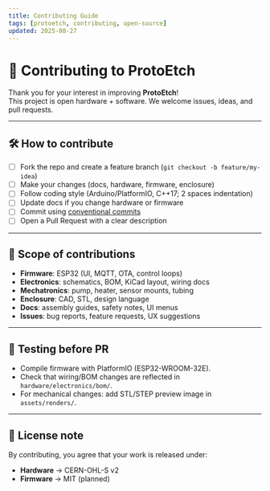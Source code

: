 ```yaml
---
title: Contributing Guide
tags: [protoetch, contributing, open-source]
updated: 2025-08-27
---
```


# 🤝 Contributing to ProtoEtch

Thank you for your interest in improving **ProtoEtch**!  
This project is open hardware + software. We welcome issues, ideas, and pull requests.

---

## 🛠 How to contribute

- [ ] Fork the repo and create a feature branch (`git checkout -b feature/my-idea`)  
- [ ] Make your changes (docs, hardware, firmware, enclosure)  
- [ ] Follow coding style (Arduino/PlatformIO, C++17; 2 spaces indentation)  
- [ ] Update docs if you change hardware or firmware  
- [ ] Commit using [conventional commits](https://www.conventionalcommits.org/)  
- [ ] Open a Pull Request with a clear description  

---

## 📂 Scope of contributions

- **Firmware**: ESP32 (UI, MQTT, OTA, control loops)  
- **Electronics**: schematics, BOM, KiCad layout, wiring docs  
- **Mechatronics**: pump, heater, sensor mounts, tubing  
- **Enclosure**: CAD, STL, design language  
- **Docs**: assembly guides, safety notes, UI menus  
- **Issues**: bug reports, feature requests, UX suggestions  

---

## 🧪 Testing before PR

- Compile firmware with PlatformIO (ESP32-WROOM-32E).  
- Check that wiring/BOM changes are reflected in `hardware/electronics/bom/`.  
- For mechanical changes: add STL/STEP preview image in `assets/renders/`.  

---

## 📜 License note

By contributing, you agree that your work is released under:  
- **Hardware** → CERN-OHL-S v2  
- **Firmware** → MIT (planned)  